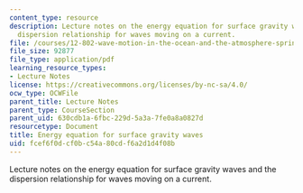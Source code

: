 ```yaml
---
content_type: resource
description: Lecture notes on the energy equation for surface gravity waves and the
  dispersion relationship for waves moving on a current.
file: /courses/12-802-wave-motion-in-the-ocean-and-the-atmosphere-spring-2008/fcef6f0dcf0bc54a80cdf6a2d1d4f08b_MIT12_802S08_lec04.pdf
file_size: 92877
file_type: application/pdf
learning_resource_types:
- Lecture Notes
license: https://creativecommons.org/licenses/by-nc-sa/4.0/
ocw_type: OCWFile
parent_title: Lecture Notes
parent_type: CourseSection
parent_uid: 630cdb1a-6fbc-229d-5a3a-7fe0a8a0827d
resourcetype: Document
title: Energy equation for surface gravity waves
uid: fcef6f0d-cf0b-c54a-80cd-f6a2d1d4f08b
---
```

Lecture notes on the energy equation for surface gravity waves and the dispersion relationship for waves moving on a current.
